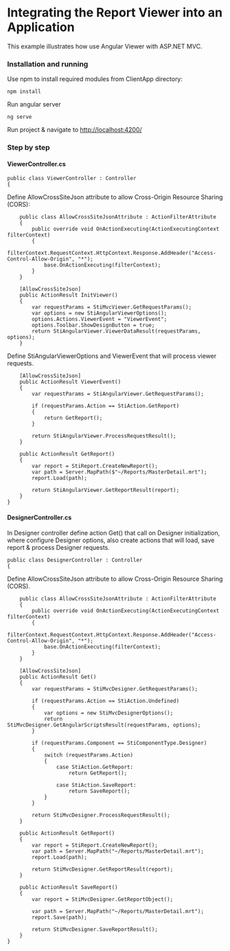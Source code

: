 # Integrating the Report Viewer into an Application

This example illustrates how use  Angular Viewer with ASP.NET MVC. 

### Installation and running
Use npm to install required modules from ClientApp directory:

    npm install
Run angular server

    ng serve
Run project & navigate to [http://localhost:4200/](http://localhost:4200/)	

### Step by step
  
#### ViewerController.cs
   
    public class ViewerController : Controller
    {
Define AllowCrossSiteJson attribute to allow Cross-Origin Resource Sharing (CORS):

        public class AllowCrossSiteJsonAttribute : ActionFilterAttribute
        {
            public override void OnActionExecuting(ActionExecutingContext filterContext)
            {
                filterContext.RequestContext.HttpContext.Response.AddHeader("Access-Control-Allow-Origin", "*");
                base.OnActionExecuting(filterContext);
            }
        }

        [AllowCrossSiteJson]
        public ActionResult InitViewer()
        {
            var requestParams = StiMvcViewer.GetRequestParams();
            var options = new StiAngularViewerOptions();
            options.Actions.ViewerEvent = "ViewerEvent";
            options.Toolbar.ShowDesignButton = true;
            return StiAngularViewer.ViewerDataResult(requestParams, options);
        }
 Define StiAngularViewerOptions and ViewerEvent that will process viewer requests.
 
        [AllowCrossSiteJson]
        public ActionResult ViewerEvent()
        {
            var requestParams = StiAngularViewer.GetRequestParams();

            if (requestParams.Action == StiAction.GetReport)
            {
                return GetReport();
            }

            return StiAngularViewer.ProcessRequestResult();
        }

        public ActionResult GetReport()
        {
            var report = StiReport.CreateNewReport();
            var path = Server.MapPath($"~/Reports/MasterDetail.mrt");
            report.Load(path);

            return StiAngularViewer.GetReportResult(report);
        }
    }


#### DesignerController.cs
In Designer controller define action Get() that call on Designer initialization, where configure Designer options, also create actions that will load, save report & process Designer requests.
   
    public class DesignerController : Controller
	{
Define AllowCrossSiteJson attribute to allow Cross-Origin Resource Sharing (CORS).

		public class AllowCrossSiteJsonAttribute : ActionFilterAttribute
		{
			public override void OnActionExecuting(ActionExecutingContext filterContext)
			{
				filterContext.RequestContext.HttpContext.Response.AddHeader("Access-Control-Allow-Origin", "*");
				base.OnActionExecuting(filterContext);
			}
		}

		[AllowCrossSiteJson]
		public ActionResult Get()
		{
			var requestParams = StiMvcDesigner.GetRequestParams();

			if (requestParams.Action == StiAction.Undefined)
			{
				var options = new StiMvcDesignerOptions();
				return StiMvcDesigner.GetAngularScriptsResult(requestParams, options);
			}

			if (requestParams.Component == StiComponentType.Designer)
			{
				switch (requestParams.Action)
				{
					case StiAction.GetReport:
						return GetReport();

					case StiAction.SaveReport:
						return SaveReport();
				}
			}

			return StiMvcDesigner.ProcessRequestResult();
		}

		public ActionResult GetReport()
		{
			var report = StiReport.CreateNewReport();
			var path = Server.MapPath("~/Reports/MasterDetail.mrt");
			report.Load(path);

			return StiMvcDesigner.GetReportResult(report);
		}

		public ActionResult SaveReport()
		{
			var report = StiMvcDesigner.GetReportObject();

			var path = Server.MapPath("~/Reports/MasterDetail.mrt");
			report.Save(path);

			return StiMvcDesigner.SaveReportResult();
		}
	}



